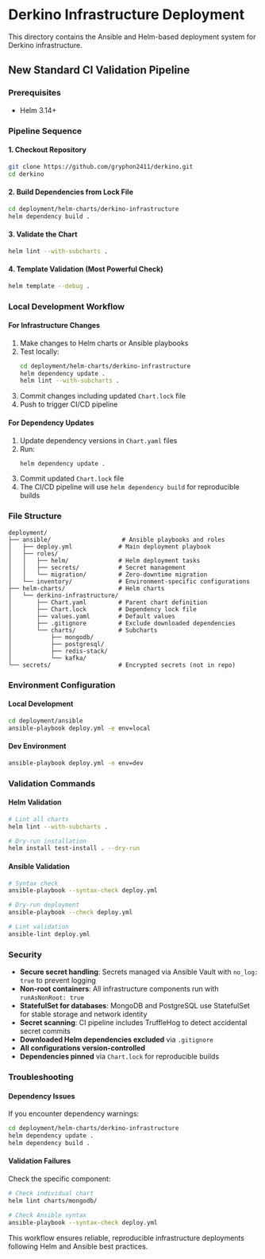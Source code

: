 # Derkino Infrastructure Deployment

This directory contains the Ansible and Helm-based deployment system for Derkino infrastructure.

## New Standard CI Validation Pipeline

### Prerequisites
- Helm 3.14+

### Pipeline Sequence

#### 1. Checkout Repository
```bash
git clone https://github.com/gryphon2411/derkino.git
cd derkino
```

#### 2. Build Dependencies from Lock File
```bash
cd deployment/helm-charts/derkino-infrastructure
helm dependency build .
```

#### 3. Validate the Chart
```bash
helm lint --with-subcharts .
```

#### 4. Template Validation (Most Powerful Check)
```bash
helm template --debug .
```

### Local Development Workflow

#### For Infrastructure Changes
1. Make changes to Helm charts or Ansible playbooks
2. Test locally:
   ```bash
   cd deployment/helm-charts/derkino-infrastructure
   helm dependency update .
   helm lint --with-subcharts .
   ```
3. Commit changes including updated `Chart.lock` file
4. Push to trigger CI/CD pipeline

#### For Dependency Updates
1. Update dependency versions in `Chart.yaml` files
2. Run:
   ```bash
   helm dependency update .
   ```
3. Commit updated `Chart.lock` file
4. The CI/CD pipeline will use `helm dependency build` for reproducible builds

### File Structure

```
deployment/
├── ansible/                    # Ansible playbooks and roles
│   ├── deploy.yml             # Main deployment playbook
│   ├── roles/
│   │   ├── helm/              # Helm deployment tasks
│   │   ├── secrets/           # Secret management
│   │   └── migration/         # Zero-downtime migration
│   └── inventory/             # Environment-specific configurations
├── helm-charts/               # Helm charts
│   └── derkino-infrastructure/
│       ├── Chart.yaml         # Parent chart definition
│       ├── Chart.lock         # Dependency lock file
│       ├── values.yaml        # Default values
│       ├── .gitignore         # Exclude downloaded dependencies
│       └── charts/            # Subcharts
│           ├── mongodb/
│           ├── postgresql/
│           ├── redis-stack/
│           └── kafka/
└── secrets/                   # Encrypted secrets (not in repo)
```

### Environment Configuration

#### Local Development
```bash
cd deployment/ansible
ansible-playbook deploy.yml -e env=local
```

#### Dev Environment
```bash
ansible-playbook deploy.yml -e env=dev
```

### Validation Commands

#### Helm Validation
```bash
# Lint all charts
helm lint --with-subcharts .

# Dry-run installation
helm install test-install . --dry-run
```

#### Ansible Validation
```bash
# Syntax check
ansible-playbook --syntax-check deploy.yml

# Dry-run deployment
ansible-playbook --check deploy.yml

# Lint validation
ansible-lint deploy.yml
```

### Security

- **Secure secret handling**: Secrets managed via Ansible Vault with `no_log: true` to prevent logging
- **Non-root containers**: All infrastructure components run with `runAsNonRoot: true`
- **StatefulSet for databases**: MongoDB and PostgreSQL use StatefulSet for stable storage and network identity
- **Secret scanning**: CI pipeline includes TruffleHog to detect accidental secret commits
- **Downloaded Helm dependencies excluded** via `.gitignore`
- **All configurations version-controlled**
- **Dependencies pinned** via `Chart.lock` for reproducible builds

### Troubleshooting

#### Dependency Issues
If you encounter dependency warnings:
```bash
cd deployment/helm-charts/derkino-infrastructure
helm dependency update .
helm dependency build .
```

#### Validation Failures
Check the specific component:
```bash
# Check individual chart
helm lint charts/mongodb/

# Check Ansible syntax
ansible-playbook --syntax-check deploy.yml
```

This workflow ensures reliable, reproducible infrastructure deployments following Helm and Ansible best practices.